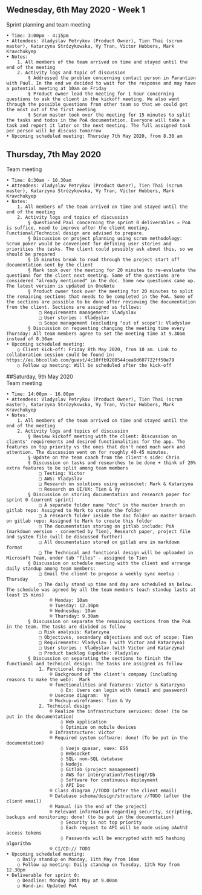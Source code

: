 ## Wednesday, 6th May 2020 - Week 1
Sprint planning and team meeting

	• Time: 3:00pm - 4:15pm
	• Attendees: Vladyslav Petrykov (Product Owner), Tien Thai (scrum master), Katarzyna Strózykowska, Vy Tran, Victor Hubbers, Mark Kravchukyep
	• Notes: 
		1. All members of the team arrived on time and stayed until the end of the meeting
		2. Activity logs and topic of discussion 
			§ Addressed the problem concerning contact person in Parantion with Paul. In the end we decided to wait for the response and may have a potential meeting at 10am on Friday
			§ Product owner lead the meeting for 1 hour concerning questions to ask the client in the kickoff meeting. We also went through the possible questions from other team so that we could get the most out of the first meeting
			§ Scrum master took over the meeting for 15 minutes to split the tasks and todos in the PoA documentation. Everyone will take a task and report it later on the next meeting. The full assigned task per person will be discuss tomorrow
	• Upcoming scheduled meeting: Thursday 7th May 2020, from 8.30 am
	

## Thursday, 7th May 2020  
Team meeting

	• Time: 8:30am - 10.30am
	• Attendees: Vladyslav Petrykov (Product Owner), Tien Thai (scrum master), Katarzyna Strózykowska, Vy Tran, Victor Hubbers, Mark Kravchukyep
	• Notes: 
		1. All members of the team arrived on time and stayed until the end of the meeting
		2. Activity logs and topics of discussion 
			§ Questioned Paul concerning the sprint 0 deliverables ⇒ PoA is suffice, need to improve after the client meeting. Functional/Technical design are advised to prepare.
			§ Discussion on project planning using scrum methodology: Scrum poker would be convenient for defining user stories and priorities the tasks. The client could possibly ask about this, so we should be prepared
			§ 15 minutes break to read through the project start off documentation sent by the client
			§ Mark took over the meeting for 20 minutes to re-evaluate the questions for the client next meeting. Some of the questions are considered "already mentioned" in the doc. Some new questions came up. The latest version is updated in OneNote
			§ Product owner took over the meeting for 20 minutes to split the remaining sections that needs to be completed in the PoA. Some of the sections are possible to be done after reviewing the documentation from the client. Sections are assigned as follows: 
				□ Requirements management: Vladyslav
				□ User stories : Vladyslav
				□ Scope management (excluding "out of scope"): Vladyslav
			§ Discussion on requesting changing the meeting time every Thursday: All team members agree to set the meeting time at 9.30am instead of 8.30am
	• Upcoming scheduled meeting: 
		○ Client kick-off: Friday 8th May 2020, from 10 am. Link to collaboration session could be found in: https://eu.bbcollab.com/guest/4c10ffb9280544cea8d607722ff50e79
		○ Follow up meeting: Will be scheduled after the kick-off
		
##Saturday, 9th May 2020  
Team meeting

	• Time: 14:00pm - 16.00pm
	• Attendees: Vladyslav Petrykov (Product Owner), Tien Thai (scrum master), Katarzyna Strózykowska, Vy Tran, Victor Hubbers, Mark Kravchukyep
	• Notes: 
		1. All members of the team arrived on time and stayed until the end of the meeting
		2. Activity logs and topics of discussion 
			§ Review kickoff meeting with the client: Discussion on clients' requirements and desired functionalities for the app. The features on top priority vs the ones that don't need much work and attention. The discussion went on for roughly 40-45 minutes.
			§ Update on the team coach from the client's side: Chris
			§ Discussion on tasks and researches to be done + think of 20% extra features to be split among team members 
				□ Testing: Victor
				□ AWS: Vladyslav
				□ Research on solutions using websocket: Mark & Katarzyna
				□ Research on UI/UX: Tien & Vy
			§ Discussion on storing documentation and research paper for sprint 0 (current sprint) 
				□ A separate folder name "doc" in the master branch on gitlab repo: Assigned to Mark to create the folder
				□ A research folder inside the doc folder on master branch on gitlab repo: Assigned to Mark to create this folder
				□ The documentation storing on gitlab include: PoA (markdown version - converted by Tien), Research paper, project file and system file (will be discussed further)
				□ All documentation stored on gitlab are in markdown format
				□ The Technical and functional design will be uploaded in Microsoft Team, under tab "files" - assigned to Tien
			§ Discussion on schedule meeting with the client and arrange daily standup among team members: 
				□ Email the client to propose a weekly sync meetup : Thursday
				□ The daily stand up time and day are scheduled as below. The schedule was agreed by all the team members (each standup lasts at least 15 mins) 
					® Monday: 10am
					® Tuesday: 12.30pm
					® Wednesday: 10am
					® Thursday: 9.30am
			§ Discussion on separate the remaining sections from the PoA in the team. The tasks are divided as follow 
				□ Risk analysis: Katarzyna
				□ Objectives, secondary objectives and out of scope: Tien
				□ Requirements: Vladyslav ( with Victor and Katarzyna)
				□ User stories : Vladyslav (with Victor and Katarzyna)
				□ Product backlog (update): Vladyslav
			§ Discussion on separating the sections to finish the functional and technical design: The tasks are assigned as follow 
				1. Functional design 
					® Background of the client's company (including reasons to make the web):  Mark
					® functionalities and features: Victor & Katarzyna 
						◊ Ex: Users can login with (email and password)
					® Usecase diagram:  Vy
					® Mockup-wireframes: Tien & Vy
				2. Technical design 
					® Realize the infrastructure services: done! (to be put in the documentation) 
						◊ Web application
						◊ Optimize on mobile devices
					® Infrastructure: Victor
					® Required system software: done! (To be put in the documentation) 
						◊ Vuejs quasar, vuex: ES6
						◊ Websocket
						◊ SQL- non-SQL database
						◊ Nodejs
						◊ Gitlab (project management)
						◊ AWS for intergration?/Testing?/Db
						◊ Software for continuous deployment
						◊ API Doc
					® Class diagram //TODO (after the client email)
					® Database schema/design/structure //TODO (after the client email)
					® Manual (in the end of the project)
					® Relevant information regarding security, scripting, backups and monitoring: done! (to be put in the documentation) 
						◊ Security is not top priority
						◊ Each request to API will be made using oAuth2 access tokens
						◊ Passwords will be encrypted with md5 hashing algorithm
					® CI/CD:// TODO
	• Upcoming scheduled meeting: 
		○ Daily standup on Monday, 11th May from 10am
		○ Follow up meeting: Daily standup on Tuesday, 12th May from 12.30pm
	• Deliverable for sprint 0: 
		○ Deadline: Monday 18th May at 9.00am
		○ Hand-in: Updated PoA
